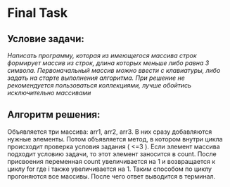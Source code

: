 # Final Task 
## Условие задачи: 
*Написать программу, которая из имеющегося массива строк формирует массив из строк, длина которых меньше либо равна 3 символа.*
*Первоначальный массив можно ввести с клавиатуры, либо задать на старте выполнения алгоритма.*
*При решение не рекомендуется пользоваться коллекциями, лучше обойтись исключительно массивами*

## Алгоритм решения:
Объявляется три массива: arr1, arr2, arr3. В них сразу добавляются нужные элементы. Потом объявляется метод, в котором внутри цикла происходит проверка условия 
задания ( <=3 ). Если элемент массива подходит условию задачи, то этот элемент заносится в count. После присвоения переменная count увеличивается на 1 и возвращается 
к циклу for где i также увеличивается на 1. Таким способом по циклу прогоняются все массивы. После чего ответ выводится в терминал. 
